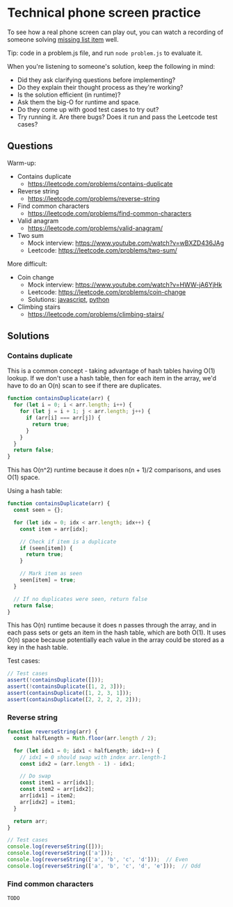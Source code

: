 # Technical phone screen practice

To see how a real phone screen can play out, you can watch a recording of someone solving [missing list item](https://www.youtube.com/watch?v=cdCeU8DJvPM) well.

Tip: code in a problem.js file, and run `node problem.js` to evaluate it.

When you're listening to someone's solution, keep the following in mind:

* Did they ask clarifying questions before implementing?
* Do they explain their thought process as they're working?
* Is the solution efficient (in runtime)?
* Ask them the big-O for runtime and space.
* Do they come up with good test cases to try out?
* Try running it. Are there bugs? Does it run and pass the Leetcode test cases?

## Questions

Warm-up:

* Contains duplicate
  * https://leetcode.com/problems/contains-duplicate
* Reverse string
  * https://leetcode.com/problems/reverse-string
* Find common characters
  * https://leetcode.com/problems/find-common-characters
* Valid anagram
  * https://leetcode.com/problems/valid-anagram/
* Two sum
  * Mock interview: https://www.youtube.com/watch?v=wBXZD436JAg
  * Leetcode: https://leetcode.com/problems/two-sum/

More difficult:

* Coin change
  * Mock interview: https://www.youtube.com/watch?v=HWW-jA6YjHk
  * Leetcode: https://leetcode.com/problems/coin-change
  * Solutions: [javascript](s1_04a_coin_change_problem.js), [python](s1_04a_coin_change_problem.py)
* Climbing stairs
  * https://leetcode.com/problems/climbing-stairs/



## Solutions

### Contains duplicate

This is a common concept - taking advantage of hash tables having O(1) lookup. If we don't use a hash table, then for each item in the array, we'd have to do an O(n) scan to see if there are duplicates.

```js
function containsDuplicate(arr) {
  for (let i = 0; i < arr.length; i++) {
    for (let j = i + 1; j < arr.length; j++) {
      if (arr[i] === arr[j]) {
        return true;
      }
    }
  }
  return false;
}
```

This has O(n^2) runtime because it does n(n + 1)/2 comparisons, and uses O(1) space.

Using a hash table:

```js
function containsDuplicate(arr) {
  const seen = {};

  for (let idx = 0; idx < arr.length; idx++) {
    const item = arr[idx];

    // Check if item is a duplicate
    if (seen[item]) {
      return true;
    }

    // Mark item as seen
    seen[item] = true;
  }

  // If no duplicates were seen, return false
  return false;
}
```

This has O(n) runtime because it does n passes through the array, and in each pass sets or gets an item in the hash table, which are both O(1). It uses O(n) space because potentially each value in the array could be stored as a key in the hash table.

Test cases:

```js
// Test cases
assert(!containsDuplicate([]));
assert(!containsDuplicate([1, 2, 3]));
assert(containsDuplicate([1, 2, 3, 1]));
assert(containsDuplicate([2, 2, 2, 2, 2]));
```

### Reverse string

```js
function reverseString(arr) {
  const halfLength = Math.floor(arr.length / 2);

  for (let idx1 = 0; idx1 < halfLength; idx1++) {
    // idx1 = 0 should swap with index arr.length-1
    const idx2 = (arr.length - 1) - idx1;

    // Do swap
    const item1 = arr[idx1];
    const item2 = arr[idx2];
    arr[idx1] = item2;
    arr[idx2] = item1;
  }

  return arr;
}

// Test cases
console.log(reverseString([]));
console.log(reverseString(['a']));
console.log(reverseString(['a', 'b', 'c', 'd']));  // Even
console.log(reverseString(['a', 'b', 'c', 'd', 'e']));  // Odd
```

### Find common characters

`TODO`

